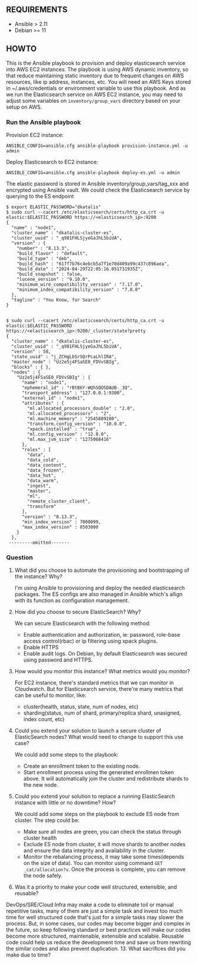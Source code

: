 ## REQUIREMENTS
- Ansible > 2.11
- Debian >= 11

## HOWTO
This is the Ansible playbook to provision and deploy elasticsearch service into AWS EC2 instances.
The playbook is using AWS dynamic inventory, so that reduce maintaining static inventory due to frequent changes
on AWS resources, like ip address, instances, etc. You will need an AWS Keys stored in ~/.aws/credentials or 
environment variable to use this playbook. And as we run the Elasticsearch service on AWS EC2 instance, you may
need to adjust some variables on `inventory/group_vars` directory based on your setup on AWS. 

### Run the Ansible playbook
Provision EC2 instance:
```
ANSIBLE_CONFIG=ansible.cfg ansible-playbook provision-instance.yml -u admin
```

Deploy Elasticsearch to EC2 instance:
```
ANSIBLE_CONFIG=ansible.cfg ansible-playbook deploy-es.yml -u admin
```

The elastic password is stored in Ansible inventory/group_vars/tag_xxx and encrypted using Ansible vault.
We could check the Elasticsearch service by querying to the ES endpoint
```
$ export ELASTIC_PASSWORD="dkatalis"
$ sudo curl --cacert /etc/elasticsearch/certs/http_ca.crt -u elastic:$ELASTIC_PASSWORD https://<elasticsearch_ip>:9200 
{
  "name" : "node1",
  "cluster_name" : "dkatalis-cluster-es",
  "cluster_uuid" : "_q981FHLSjyeGaJhL5biUA",
  "version" : {
    "number" : "8.13.3",
    "build_flavor" : "default",
    "build_type" : "deb",
    "build_hash" : "617f7b76c4ebcb5a7f1e70d409a99c437c896aea",
    "build_date" : "2024-04-29T22:05:16.051731935Z",
    "build_snapshot" : false,
    "lucene_version" : "9.10.0",
    "minimum_wire_compatibility_version" : "7.17.0",
    "minimum_index_compatibility_version" : "7.0.0"
  },
  "tagline" : "You Know, for Search"
}


$ sudo curl --cacert /etc/elasticsearch/certs/http_ca.crt -u elastic:$ELASTIC_PASSWORD https://<elasticsearch_ip>:9200/_cluster/state?pretty
{
  "cluster_name" : "dkatalis-cluster-es",
  "cluster_uuid" : "_q981FHLSjyeGaJhL5biUA",
  "version" : 58,
  "state_uuid" : "j_ZCHgLbSrSQrPcaLhlIRA",
  "master_node" : "Uz2e5j4FSaSE0_FDVvSBIg",
  "blocks" : { },
  "nodes" : {
    "Uz2e5j4FSaSE0_FDVvSBIg" : {
      "name" : "node1",
      "ephemeral_id" : "rBtB6Y-WQhSQO5DAUB-_3Q",
      "transport_address" : "127.0.0.1:9300",
      "external_id" : "node1",
      "attributes" : {
        "ml.allocated_processors_double" : "2.0",
        "ml.allocated_processors" : "2",
        "ml.machine_memory" : "2545889280",
        "transform.config_version" : "10.0.0",
        "xpack.installed" : "true",
        "ml.config_version" : "12.0.0",
        "ml.max_jvm_size" : "1275068416"
      },
      "roles" : [
        "data",
        "data_cold",
        "data_content",
        "data_frozen",
        "data_hot",
        "data_warm",
        "ingest",
        "master",
        "ml",
        "remote_cluster_client",
        "transform"
      ],
      "version" : "8.13.3",
      "min_index_version" : 7000099,
      "max_index_version" : 8503000
    }
  },
 ---------omitted-------
```


### Question

1. What did you choose to automate the provisioning and bootstrapping of the instance? Why?
   
   I'm using Ansible to provisioning and deploy the needed elasticsearch packages. The ES configs
   are also managed in Ansible which's allign with its function as configuration management.

3. How did you choose to secure ElasticSearch? Why?
   
   We can secure Elasticsearch with the following method:
   - Enable authentication and authorization, ie: password, role-base access control(rbac) or 
     ip filtering using xpack plugins.
   - Enable HTTPS
   - Enable audit logs.
   On Debian, by default Elasticsearch was secured using password and HTTPS.

5. How would you monitor this instance? What metrics would you monitor?
   
   For EC2 instance, there's standard metrics that we can monitor in Cloudwatch. But for 
   Elasticsearch service, there're many metrics that can be useful to monitor, like:
   - cluster(health, status, state, num of nodes, etc)
   - sharding(status, num of shard, primary/replica shard, unasigned, index count, etc)

7. Could you extend your solution to launch a secure cluster of ElasticSearch nodes? What would need to change to support this use case?
   
   We could add some steps to the playbook:
   - Create an enrollment token to the existing node.
   - Start enrollment process using the generated enrollmen token above. It will automatically join the cluster
     and redistribute shards to the new node.
   
9. Could you extend your solution to replace a running ElasticSearch instance with little or no downtime? How?
    
   We could add some steps on the playbook to exclude ES node from cluster. The step could be:
   - Make sure all nodes are green, you can check the status through cluster health
   - Exclude ES node from cluster, it will move shards to another nodes and ensure the data integrity
     and availability in the cluster.
   - Monitor the rebalancing process, it may take some times(depends on the size of data). You can monitor
     using command `GET _cat/allocation?v`. Once the process is complete, you can remove the node safely.

11. Was it a priority to make your code well structured, extensible, and reusable?
    
   DevOps/SRE/Cloud Infra may make a code to eliminate toil or manual repetitive tasks, many of them are
   just a simple task and invest too much time for well structured code that's just for a simple tasks
   may slower the process. 
   But, in some cases, our codes may become bigger and complex in the future, so keep following 
   standard or best practices will make our codes become more structured, maintenable, extensible
   and scalable. Reusable code could help us reduce the development time and save us from rewriting the 
   similar codes and also prevent duplication.
13. What sacrifices did you make due to time?
